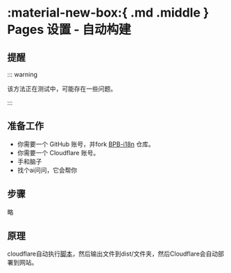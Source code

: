 # :material-new-box:{ .md .middle } Pages 设置 - 自动构建

## 提醒

::: warning

该方法正在测试中，可能存在一些问题。

:::

## 准备工作

- 你需要一个 GitHub 账号，并fork [BPB-i18n](https://github.com/Starry-Sky-World/BPB-i18n) 仓库。
- 你需要一个 Cloudflare 账号。
- 手和脑子
- 找个ai问问，它会帮你

## 步骤
略

## 原理
cloudflare自动执行[脚本](https://github.com/Starry-Sky-World/BPB-i18n/blob/master/scripts/cloudflare-autobuild.sh)，然后输出文件到dist/文件夹，然后Cloudflare会自动部署到网站。
